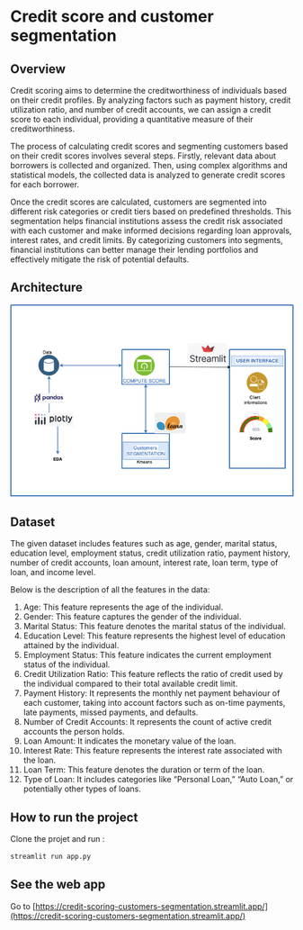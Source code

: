 # Credit score and customer segmentation

## Overview

Credit scoring aims to determine the creditworthiness of individuals based on their credit profiles. By analyzing factors such as payment history, credit utilization ratio, and number of credit accounts, we can assign a credit score to each individual, providing a quantitative measure of their creditworthiness.

The process of calculating credit scores and segmenting customers based on their credit scores involves several steps. Firstly, relevant data about borrowers is collected and organized. Then, using complex algorithms and statistical models, the collected data is analyzed to generate credit scores for each borrower.

Once the credit scores are calculated, customers are segmented into different risk categories or credit tiers based on predefined thresholds.
This segmentation helps financial institutions assess the credit risk associated with each customer and make informed decisions regarding loan approvals, interest rates, and credit limits. By categorizing customers into segments, financial institutions can better manage their lending portfolios and effectively mitigate the risk of potential defaults.

## Architecture

![Architecture](data/scoring_archi.png)

## Dataset

The given dataset includes features such as age, gender, marital status, education level, employment status, credit utilization ratio, payment history, number of credit accounts, loan amount, interest rate, loan term, type of loan, and income level.

Below is the description of all the features in the data:

1. Age: This feature represents the age of the individual.
2. Gender: This feature captures the gender of the individual.
3. Marital Status: This feature denotes the marital status of the individual.
4. Education Level: This feature represents the highest level of education attained by the individual.
5. Employment Status: This feature indicates the current employment status of the individual.
6. Credit Utilization Ratio: This feature reflects the ratio of credit used by the individual compared to their total available credit limit.
7. Payment History: It represents the monthly net payment behaviour of each customer, taking into account factors such as on-time payments, late payments, missed payments, and defaults.
8. Number of Credit Accounts: It represents the count of active credit accounts the person holds.
9. Loan Amount: It indicates the monetary value of the loan.
10. Interest Rate: This feature represents the interest rate associated with the loan.
11. Loan Term: This feature denotes the duration or term of the loan.
12. Type of Loan: It includes categories like “Personal Loan,” “Auto Loan,” or potentially other types of loans.

## How to run the project

Clone the projet and run :

```bash
streamlit run app.py
```
## See the web app
Go to [https://credit-scoring-customers-segmentation.streamlit.app/](https://credit-scoring-customers-segmentation.streamlit.app/)
